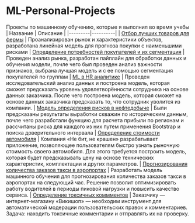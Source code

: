 # ML-Personal-Projects
Проекты по машинному обучению, которые я выполнил во время учебы
| Название | Описание | 
|---------|----------|
| [Отбор лучших товаров для фермы](https://github.com/Swagozavr/ML-Personal-Projects/blob/main/linear_models_project.ipynb) | Проанализирован рынок и характеристики объектов, разработана линейная модель для прогноза покупки с наименьшими рисками
| [Определение потребностей покупателей и их сегментация](https://github.com/Swagozavr/ML-Personal-Projects/blob/main/multiple_model_search.ipynb) | Проведен анализ рынка, разработан пайплайн для обработки данных и обучения модели, почле чего был проведен анализ важности признаков, выбрана лучшая модель и с ее помощью сегментация покупателей по группам
| [ML в HR аналитике](https://github.com/Swagozavr/ML-Personal-Projects/blob/main/combined_project.ipynb) | Проведен исследовательский анализ данных и построена модель, которая сможет предсказать уровень удовлетворённости сотрудника на основе данных заказчика. После чего построена модель, которая сможет на основе данных заказчика предсказать то, что сотрудник уволится из компании.
| [Модель определения рисков в нефтедобыче](https://github.com/Swagozavr/ML-Personal-Projects/blob/main/ml_bysiness_application.ipynb) | Были предсказаны результаты выработки скважин по историческим данным, почле чего разработали функцию для расчета прибыли по регионам и рассчитаны риска для каждого из них путем применения Bootstrap и поиска доверительного интервала
| [Определение стоимости автомобиля](https://github.com/Swagozavr/ML-Personal-Projects/blob/main/boosting_ml.ipynb) | Компания «Не бит, не крашен» разрабатывает приложение, позволяющее пользователям быстро узнать рыночную стоимость своего автомобиля. Для этого требуется построить модель, которая будет предсказывать цену на основе технических характеристик, комплектации и других параметров.
| [Прогнозирования количества заказов такси в аэропортах](https://github.com/Swagozavr/ML-Personal-Projects/blob/main/time_series_ml.ipynb) | Разработать модель машинного обучения для прогнозирования количества заказов такси в аэропортах на следующий час. Решение позволит оптимизировать работу водителей в периоды пиковой нагрузки и повысить качество сервиса.
| [Определение токсичных коммментов](https://github.com/Swagozavr/ML-Personal-Projects/blob/main/bert-project.ipynb) | Заказчику — интернет-магазину «Викишоп» — необходим инструмент для автоматической модерации пользовательских правок и комментариев. Задача: находить токсичные комментарии и отправлять их на проверку.
